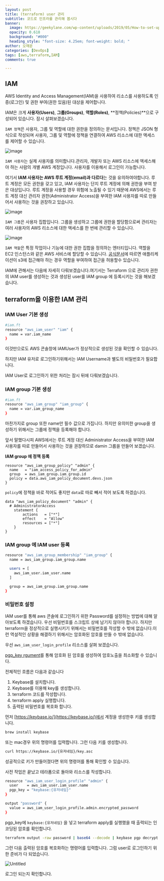```yaml
---
layout: post
title: (terraform) user 관리
subtitle: 코드로 인프라를 관리해 봅시다
banner:
  image: https://geekylane.com/wp-content/uploads/2019/05/How-to-set-up-IAM-on-AWS-account-Complete-Step-by-Step-Guide.png
  opacity: 0.618
  background: "#000"
  heading_style: "font-size: 4.25em; font-weight: bold; "
author: 오재문
categories: [DevOps]
tags: [aws,terraform,IAM]
comments: true

---
```


## IAM

AWS Identity and Access Management(IAM)을 사용하여 리소스를 사용하도록 인증(로그인) 및 권한 부여(권한 있음)된 대상을 제어합니다.

IAM은 크게 **사용자(Users)**, **그룹(Groups)**, **역할(Roles)**, **정책(Policies)**으로 구성되어 있습니다. 잠시 살펴보겠습니다.

`IAM 정책`은 사용자, 그룹 및 역할에 대한 권한을 정의하는 문서입니다. 정책은 JSON 형식으로 작성되며 사용자, 그룹 및 역할에 정책을 연결하여 AWS 리소스에 대한 액세스를 제어할 수 있습니다.


![image](https://user-images.githubusercontent.com/51963264/222964099-b8ac8a7a-16c1-4830-a678-af37f8f51dfe.png)

`IAM 사용자`는 실제 사용자를 의미합니다.관리자, 개발자 또는 AWS 리소스에 액세스해야 하는 사람의 개별 AWS 계정입니다. 사용자를 이용해서 로그인이 가능합니다.

여기서 **IAM 사용자는 AWS 루트 계정(email)과 다르다**는 것을 유의하여야합니다. 루트 계정은 모든 권한을 갖고 있고, IAM 사용자는 단지 루트 계정에 의해 권한을 부여 받은 대상입니다. 루트 계정을 사용할 경우 위험에 노출될 수 있기 때문에  AWS에서는 루트 계정 대신 관리자 권한(Administrator Access)을 부여한 IAM 사용자를 따로 만들어서 사용하는 것을 권장하고 있습니다.

![image](https://user-images.githubusercontent.com/51963264/222964627-000f5b80-931f-4875-9fae-22f3c1a5432b.png)

`IAM 그룹`은 사용자 집합입니다. 그룹을 생성하고 그룹에 권한을 할당함으로써 관리자는 여러 사용자의 AWS 리소스에 대한 액세스를 한 번에 관리할 수 있습니다.

![image](https://user-images.githubusercontent.com/51963264/222966194-bf2ea5cf-91da-42a4-89dd-084b094ba91c.png)

`IAM 역할`은 특정 작업이나 기능에 대한 권한 집합을 정의하는 엔터티입니다. 역할을 EC2 인스턴스와 같은 AWS 서비스에 할당할 수 있습니다.
[공식문서](https://docs.aws.amazon.com/ko_kr/IAM/latest/UserGuide/id.html)에 따르면 애플리케이션이 s3에 접근해야 하는 경우 역할을 부여하여 접근을 허용할수 있습니다. 

IAM에 관해서는 다음에 자세히 다뤄보겠습니다.여기서는 Terraform 으로 관리자 권한의 IAM user를 생성하는 것과 생성된 user를 IAM group 에 등록시키는 것을 해보겠습니다. 

## terraform을 이용한 IAM 관리

### IAM User 기본 생성

```bash
#iam.ft
resource "aws_iam_user" "iam" {
  name = var.iam_name
}
```

이것만으로도 AWS 콘솔창에 IAMUser가 정상적으로 생성된 것을 확인할 수 있습니다. 

하지만 IAM 유저로 로그인하기위해서는 IAM Username과 별도의 비밀번호가 필요합니다.  

IAM User로 로그인하기 위한 처리는 잠시 뒤에 다뤄보겠습니다.

### IAM group 기본 생성

```bash
#iam.ft
resource "aws_iam_group" "iam_group" {
  name = var.iam_group_name
}
```

마찬가지로  group 또한 name만 필수 값으로 가집니다. 하지만 유의미한 group을 생성하기 위해서는 그룹에 정책을 등록해야 합니다.

앞서 말했다시피 AWS에서는 루트 계정 대신 Administrator Access을 부여한 IAM 사용자를 따로 만들어서 사용하는 것을 권장하므로 damin 그룹을 만들어 보겠습니다.

**IAM group 에 정책 등록**

```
resource "aws_iam_group_policy" "admin" {
  name   = "iam_access_policy_for_admin"
  group  = aws_iam_group.iam_group.id
  policy = data.aws_iam_policy_document.devs.json
}
```

`policy`에 정책을 바로 적어도 좋지만 `data`로 따로 빼서 적어 보도록 하겠습니다.

```
data "aws_iam_policy_document" "admin" {
  # AdministratorAccess
	statement {
		actions   = ["*"]
		effect    = "Allow"
		resources = ["*"]
	}
}
```

### IAM group 에 IAM user 등록

```bash
resource "aws_iam_group_membership" "iam_group" {
  name = aws_iam_group.iam_group.name

  users = [
    aws_iam_user.iam_user.name
  ]

  group = aws_iam_group.iam_group.name
}
```

### 비밀번호 설정

IAM user를 통해 aws 콘솔에 로그인하기 위한 Password를 설정하는 방법에 대해 알아보도록 하겠습니다. 우선 비밀번호를 스크립트 상에 남기지 않아야 합니다. 하지만 terraform을 정상적으로 실행시키기 위해서는 비밀번호를 작성할 수 밖에 없습니다.이런 역설적인 상황을 해결하기 위해서는 암호화된 암호를 만들 수 밖에 없습니다.

우선 `aws_iam_user_login_profile` 리소스를 살펴 보겠습니다.



[pgp_key rgument](https://registry.terraform.io/providers/hashicorp/aws/latest/docs/resources/iam_user_login_profile#argument-reference)를 통해 암호화 된 암호를 생성하여 암호노출을 최소화할 수 있습니다.

전체적인 흐름은 다음과 같습니다

1. Keybase를 설치합니다.
2. Keybase를 이용해 key를 생성합니다.
3.  terraform 코드를 작성합니다. 
4. terraform apply 실행합니다.
5. 출력된 비밀번호를 복호화 합니다.

 먼저 [https://keybase.io/](https://keybase.io/)에서 계정을 생성한후 키를 생성합니다.

```bash
brew install keybase
```

또는 mac경우 위의 명령어를 입력합니다. 그런 다음 키를 생성합니다.

```bash
curl https://keybase.io/{유저네임}/key.asc
```

성공적으로 키가 만들어졌다면 위의 명령어를 통해 확인할 수 있습니다.

사전 작업은 끝났고  테라폼으로 돌아와 리소스를 작성합니다.

```bash
resource "aws_iam_user_login_profile" "admin" {
  user    = aws_iam_user.iam_user.name
  pgp_key = "keybase:{유저네임}"
}

output "password" {
  value = aws_iam_user_login_profile.admin.encrypted_password
}
```

pgp_key에 `keybase:{유저네임}` 을 넣고 terraform apply를 실행했을 때 출력되는 인코딩된 암호를 확인합니다.

```bash
terraform output -raw password | base64 --decode | keybase pgp decrypt
```

그런 다음 출력된 암호를 복호화하는 명령어를 입력합니다. 그럼 user로 로그인하기 위한 준비가 다 되었습니다.

![Untitled](https://user-images.githubusercontent.com/51963264/222953247-d1c50a6e-0cd8-4916-88eb-ef96096a67f2.png)

로그인 되는지 확인합니다.
